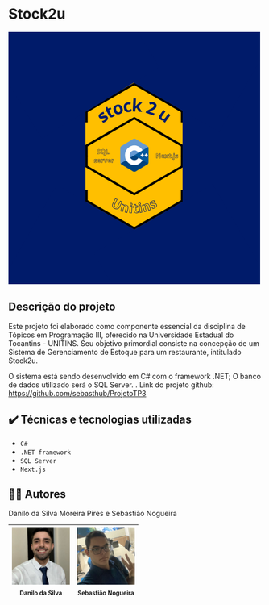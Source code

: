   # Stock2u
  
![Template Stock2u](https://github.com/sebasthub/ProjetoTP3/blob/main/images/stock2u.png)

## Descrição do projeto
Este projeto foi elaborado como componente essencial da disciplina de Tópicos em Programação III, oferecido na Universidade Estadual do Tocantins - UNITINS. Seu objetivo primordial consiste na concepção de um Sistema de Gerenciamento de Estoque para um restaurante, intitulado Stock2u.

O sistema está sendo desenvolvido em C# com o framework .NET; O banco de dados utilizado será o SQL Server.
. Link do projeto github: https://github.com/sebasthub/ProjetoTP3

## ✔️ Técnicas e tecnologias utilizadas

- `C#`
- `.NET framework`
- `SQL Server`
- `Next.js`

## 👨‍💻 Autores
Danilo da Silva Moreira Pires e Sebastião Nogueira

|<img src="images/danilo.jpeg" width=115><br><sub>Danilo da Silva</sub> | <img src="images/sebastiao.jpeg" width=115><br><sub>Sebastião Nogueira</sub> |
| :---: | :---: |





   
